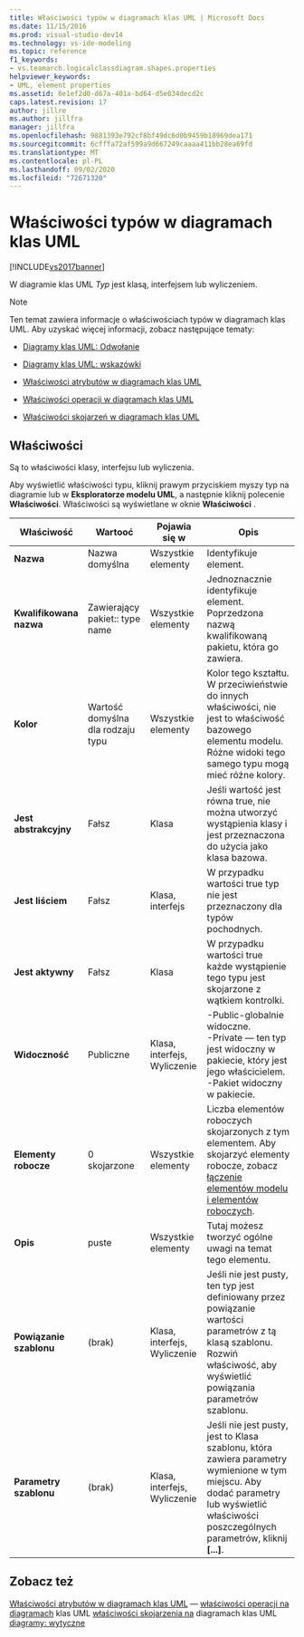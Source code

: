 ```yaml
---
title: Właściwości typów w diagramach klas UML | Microsoft Docs
ms.date: 11/15/2016
ms.prod: visual-studio-dev14
ms.technology: vs-ide-modeling
ms.topic: reference
f1_keywords:
- vs.teamarch.logicalclassdiagram.shapes.properties
helpviewer_keywords:
- UML, element properties
ms.assetid: 6e1ef2d0-d67a-401a-bd64-d5e034decd2c
caps.latest.revision: 17
author: jillre
ms.author: jillfra
manager: jillfra
ms.openlocfilehash: 9881393e792cf8bf49dc6d0b9459b18969dea171
ms.sourcegitcommit: 6cfffa72af599a9d667249caaaa411bb28ea69fd
ms.translationtype: MT
ms.contentlocale: pl-PL
ms.lasthandoff: 09/02/2020
ms.locfileid: "72671320"
---
```

# <a name="properties-of-types-on-uml-class-diagrams"></a>Właściwości typów w diagramach klas UML
[!INCLUDE[vs2017banner](../includes/vs2017banner.md)]

W diagramie klas UML *Typ* jest klasą, interfejsem lub wyliczeniem.

> [!NOTE]
> Ten temat zawiera informacje o właściwościach typów w diagramach klas UML. Aby uzyskać więcej informacji, zobacz następujące tematy:

- [Diagramy klas UML: Odwołanie](../modeling/uml-class-diagrams-reference.md)

- [Diagramy klas UML: wskazówki](../modeling/uml-class-diagrams-guidelines.md)

- [Właściwości atrybutów w diagramach klas UML](../modeling/properties-of-attributes-on-uml-class-diagrams.md)

- [Właściwości operacji w diagramach klas UML](../modeling/properties-of-operations-on-uml-class-diagrams.md)

- [Właściwości skojarzeń w diagramach klas UML](../modeling/properties-of-associations-on-uml-class-diagrams.md)

## <a name="properties"></a>Właściwości
 Są to właściwości klasy, interfejsu lub wyliczenia.

 Aby wyświetlić właściwości typu, kliknij prawym przyciskiem myszy typ na diagramie lub w **Eksploratorze modelu UML**, a następnie kliknij polecenie **Właściwości**. Właściwości są wyświetlane w oknie **Właściwości** .

|**Właściwość**|**Wartooć**|Pojawia się w|Opis|
|------------------|-----------------|----------------|-----------------|
|**Nazwa**|Nazwa domyślna|Wszystkie elementy|Identyfikuje element.|
|**Kwalifikowana nazwa**|Zawierający pakiet:: type name|Wszystkie elementy|Jednoznacznie identyfikuje element. Poprzedzona nazwą kwalifikowaną pakietu, która go zawiera.|
|**Kolor**|Wartość domyślna dla rodzaju typu|Wszystkie elementy|Kolor tego kształtu. W przeciwieństwie do innych właściwości, nie jest to właściwość bazowego elementu modelu. Różne widoki tego samego typu mogą mieć różne kolory.|
|**Jest abstrakcyjny**|Fałsz|Klasa|Jeśli wartość jest równa true, nie można utworzyć wystąpienia klasy i jest przeznaczona do użycia jako klasa bazowa.|
|**Jest liściem**|Fałsz|Klasa, interfejs|W przypadku wartości true typ nie jest przeznaczony dla typów pochodnych.|
|**Jest aktywny**|Fałsz|Klasa|W przypadku wartości true każde wystąpienie tego typu jest skojarzone z wątkiem kontrolki.|
|**Widoczność**|Publiczne|Klasa, interfejs, Wyliczenie|-Public-globalnie widoczne.<br />-Private — ten typ jest widoczny w pakiecie, który jest jego właścicielem.<br />-Pakiet widoczny w pakiecie.|
|**Elementy robocze**|0 skojarzone|Wszystkie elementy|Liczba elementów roboczych skojarzonych z tym elementem. Aby skojarzyć elementy robocze, zobacz [łączenie elementów modelu i elementów roboczych](../modeling/link-model-elements-and-work-items.md).|
|**Opis**|puste|Wszystkie elementy|Tutaj możesz tworzyć ogólne uwagi na temat tego elementu.|
|**Powiązanie szablonu**|(brak)|Klasa, interfejs, Wyliczenie|Jeśli nie jest pusty, ten typ jest definiowany przez powiązanie wartości parametrów z tą klasą szablonu. Rozwiń właściwość, aby wyświetlić powiązania parametrów szablonu.|
|**Parametry szablonu**|(brak)|Klasa, interfejs, Wyliczenie|Jeśli nie jest pusty, jest to Klasa szablonu, która zawiera parametry wymienione w tym miejscu. Aby dodać parametry lub wyświetlić właściwości poszczególnych parametrów, kliknij **[...]**.|

## <a name="see-also"></a>Zobacz też
 [Właściwości atrybutów w diagramach klas UML](../modeling/properties-of-attributes-on-uml-class-diagrams.md) — [właściwości operacji na diagramach](../modeling/properties-of-operations-on-uml-class-diagrams.md) klas UML [właściwości skojarzenia na](../modeling/properties-of-associations-on-uml-class-diagrams.md) diagramach klas UML [diagramy: wytyczne](../modeling/uml-class-diagrams-guidelines.md)
